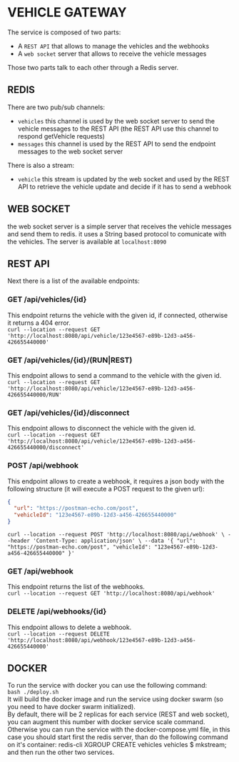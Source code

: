 # VEHICLE GATEWAY

The service is composed of two parts: 
* A `REST API` that allows to manage the vehicles and the webhooks
* A `web socket` server that allows to receive the vehicle messages

Those two parts talk to each other through a Redis server.

## REDIS

There are two  pub/sub channels:
* `vehicles` this channel is used by the web socket server to send the vehicle messages to the REST API 
(the REST API use this channel to respond getVehicle requests)
* `messages` this channel is used by the REST API to send the endpoint messages to the web socket server

There is also a stream:
* `vehicle` this stream is updated by the web socket and used by the REST API to retrieve 
the vehicle update and decide if it has to send a webhook

## WEB SOCKET
the web socket server is a simple server that receives the vehicle messages and send them to redis.
it uses a String based protocol to comunicate with the vehicles.
The server is available at `localhost:8090`

## REST API
Next there is a list of the available endpoints:

### GET /api/vehicles/{id}
This endpoint returns the vehicle with the given id, if connected, otherwise it returns a 404 error.\
`curl --location --request GET 'http://localhost:8080/api/vehicle/123e4567-e89b-12d3-a456-426655440000'`

### GET /api/vehicles/{id}/(RUN|REST)
This endpoint allows to send a command to the vehicle with the given id.\
`curl --location --request GET 'http://localhost:8080/api/vehicle/123e4567-e89b-12d3-a456-426655440000/RUN'`

### GET /api/vehicles/{id}/disconnect
This endpoint allows to disconnect the vehicle with the given id.\
`curl --location --request GET 'http://localhost:8080/api/vehicle/123e4567-e89b-12d3-a456-426655440000/disconnect'`

### POST /api/webhook
This endpoint allows to create a webhook, it requires a json body with the following 
structure (it will execute a POST request to the given url):
```json
{
  "url": "https://postman-echo.com/post",
  "vehicleId": "123e4567-e89b-12d3-a456-426655440000"
}
```
`curl --location --request POST 'http://localhost:8080/api/webhook' \
--header 'Content-Type: application/json' \
--data '{
"url": "https://postman-echo.com/post",
"vehicleId": "123e4567-e89b-12d3-a456-426655440000"
}'`

### GET /api/webhook
This endpoint returns the list of the webhooks.\
`curl --location --request GET 'http://localhost:8080/api/webhook'`

### DELETE /api/webhooks/{id}
This endpoint allows to delete a webhook.\
`curl --location --request DELETE 'http://localhost:8080/api/webhook/123e4567-e89b-12d3-a456-426655440000'`

## DOCKER

To run the service with docker you can use the following command:\
`bash ./deploy.sh`\
It will build the docker image and run the service using docker swarm (so you need to have docker swarm initialized).\
By default, there will be 2 replicas for each service (REST and web socket), you can augment this number with docker service scale command.\
Otherwise you can run the service with the docker-compose.yml file, in this case you should start first the redis server, than do the following command on it's container: redis-cli XGROUP CREATE vehicles vehicles $ mkstream; and then run the other two services.

